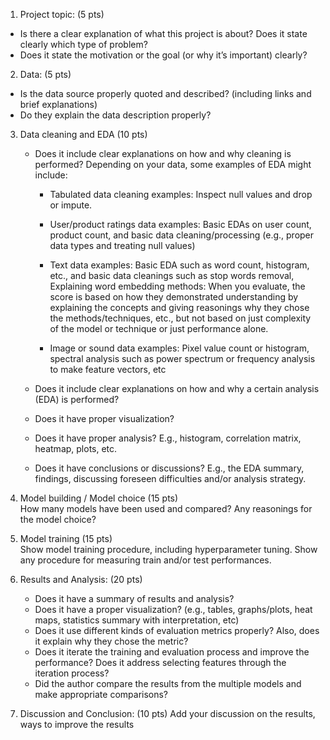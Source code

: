 1. Project topic: (5 pts)
  - Is there a clear explanation of what this project is about? Does it state clearly which type of problem?
  - Does it state the motivation or the goal (or why it’s important) clearly?


2. Data: (5 pts)
  - Is the data source properly quoted and described? (including links and brief explanations)
  - Do they explain the data description properly?  


3. Data cleaning and EDA (10 pts)    

    - Does it include clear explanations on how and why cleaning is performed?
      Depending on your data, some examples of EDA might include:
      - Tabulated data cleaning examples:  Inspect null values and drop or impute.  

      - User/product ratings data examples:
      Basic EDAs on user count, product count, and basic data cleaning/processing (e.g., proper data types and treating null values)

      - Text data examples:
      Basic EDA such as word count, histogram, etc., and basic data cleanings such as stop words removal, Explaining word embedding methods: When you evaluate, the score is based on how they demonstrated understanding by explaining the concepts and giving reasonings why they chose the methods/techniques, etc., but not based on just complexity of the model or technique or just performance alone.

      - Image or sound data examples:
      Pixel value count or histogram, spectral analysis such as power spectrum or frequency analysis to make feature vectors, etc


    - Does it include clear explanations on how and why a certain analysis (EDA) is performed?

    - Does it have proper visualization?

    - Does it have proper analysis? E.g., histogram, correlation matrix, heatmap, plots, etc.

    - Does it have conclusions or discussions? E.g., the EDA summary, findings, discussing foreseen difficulties and/or analysis strategy.

4. Model building / Model choice (15 pts)    
    How many models have been used and compared? Any reasonings for the model choice?

5. Model training (15 pts)    
    Show model training procedure, including hyperparameter tuning. Show any procedure for measuring train and/or test performances.

6. Results and Analysis: (20 pts)
    -  Does it have a summary of results and analysis?
    -  Does it have a proper visualization? (e.g., tables, graphs/plots, heat maps, statistics summary with interpretation, etc)
    -  Does it use different kinds of evaluation metrics properly? Also, does it explain why they chose the metric?
    -  Does it iterate the training and evaluation process and improve the performance? Does it address selecting features through the iteration process?
    -  Did the author compare the results from the multiple models and make appropriate comparisons?

7. Discussion and Conclusion: (10 pts)
  Add your discussion on the results, ways to improve the results
